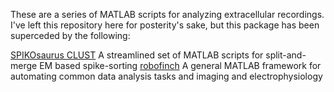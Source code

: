 These are a series of MATLAB scripts for analyzing extracellular recordings. I've left this repository here for posterity's sake, but this package has been superceded by the following:

[SPIKOsaurus CLUST](https://github.com/jmarkow/spikoclust) A streamlined set of MATLAB scripts for split-and-merge EM based spike-sorting
[robofinch](https://github.com/jmarkow/robofinch) A general MATLAB framework for automating common data analysis tasks and imaging and electrophysiology 
